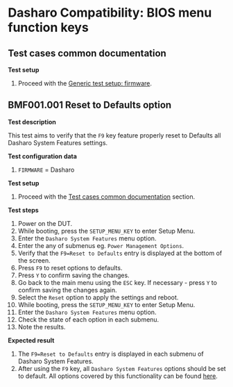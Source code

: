 # Dasharo Compatibility: BIOS menu function keys

## Test cases common documentation

**Test setup**

1. Proceed with the
   [Generic test setup: firmware](../generic-test-setup.md#firmware).

## BMF001.001 Reset to Defaults option

**Test description**

This test aims to verify that the `F9` key feature properly reset to Defaults
all Dasharo System Features settings.

**Test configuration data**

1. `FIRMWARE` = Dasharo

**Test setup**

1. Proceed with the
   [Test cases common documentation](#test-cases-common-documentation) section.

**Test steps**

1. Power on the DUT.
1. While booting, press the `SETUP_MENU_KEY` to enter Setup Menu.
1. Enter the `Dasharo System Features` menu option.
1. Enter the any of submenus eg. `Power Management Options`.
1. Verify that the `F9=Reset to Defaults` entry is displayed at the bottom of
   the screen.
1. Press `F9` to reset options to defaults.
1. Press `Y` to confirm saving the changes.
1. Go back to the main menu using the `ESC` key. If necessary - press `Y` to
   confirm saving the changes again.
1. Select the `Reset` option to apply the settings and reboot.
1. While booting, press the `SETUP_MENU_KEY` to enter Setup Menu.
1. Enter the `Dasharo System Features` menu option.
1. Check the state of each option in each submenu.
1. Note the results.

**Expected result**

1. The `F9=Reset to Defaults` entry is displayed in each submenu of Dasharo
   System Features.
1. After using the `F9` key, all `Dasharo System Features` options should be set
   to default. All options covered by this functionality can be found
   [here](https://docs.dasharo.com/../dasharo-menu-docs/dasharo-system-features/).
